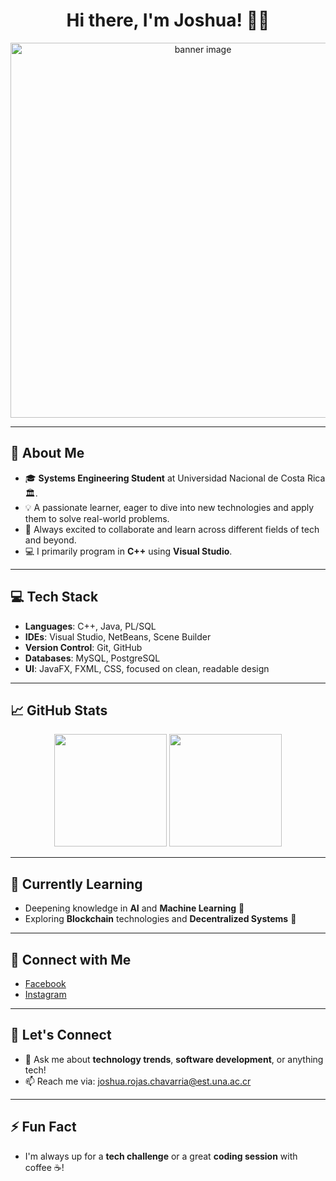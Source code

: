 <div align="center">
  <h1>Hi there, I'm Joshua! 👋🚀</h1>
  <img src="https://github.com/user-attachments/assets/6c76a4c2-d40a-4234-afbc-9ddf32e6fbe2" alt="banner image" width="600"/>
</div>

---

## 🌟 About Me
- 🎓 **Systems Engineering Student** at Universidad Nacional de Costa Rica 🏛.
- 💡 A passionate learner, eager to dive into new technologies and apply them to solve real-world problems.
- 🚀 Always excited to collaborate and learn across different fields of tech and beyond.
- 💻 I primarily program in **C++** using **Visual Studio**.
---

## 💻 Tech Stack
- **Languages**: C++, Java, PL/SQL
- **IDEs**: Visual Studio, NetBeans, Scene Builder
- **Version Control**: Git, GitHub
- **Databases**: MySQL, PostgreSQL
- **UI**: JavaFX, FXML, CSS, focused on clean, readable design

---

## 📈 GitHub Stats
<div align="center">
  <img height="180em" src="https://github-readme-stats.vercel.app/api?username=JoshuaRojasChavarria&show_icons=true&theme=dark&hide_border=true&count_private=true" />
  <img height="180em" src="https://github-readme-stats.vercel.app/api/top-langs/?username=JoshuaRojasChavarria&layout=compact&theme=dark&hide_border=true&langs_count=8" />
</div>

---

## 🌱 Currently Learning
- Deepening knowledge in **AI** and **Machine Learning** 🤖
- Exploring **Blockchain** technologies and **Decentralized Systems** 🧠

---
## 📲 Connect with Me
- [Facebook](https://www.facebook.com/joshua.rojas.507464?mibextid=ZbWKwL)
- [Instagram](https://www.instagram.com/invites/contact/?igsh=h7hqiz71ndkb&utm_content=e4bg5hi)

---
## 🤝 Let's Connect
- 💬 Ask me about **technology trends**, **software development**, or anything tech!
- 📫 Reach me via: joshua.rojas.chavarria@est.una.ac.cr 


---

## ⚡ Fun Fact
- I'm always up for a **tech challenge** or a great **coding session** with coffee ☕!

<!--
**JoshuaRojasChavarria/JoshuaRojasChavarria** is a ✨ _special_ ✨ repository because its `README.md` (this file) appears on your GitHub profile.
-->

